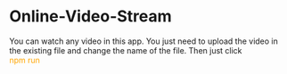 # Online-Video-Stream
You can watch any video in this app. You just need to upload the video in the existing file and change the name of the file.
Then just click <br>
<span style="color:orange;">npm run</span>
